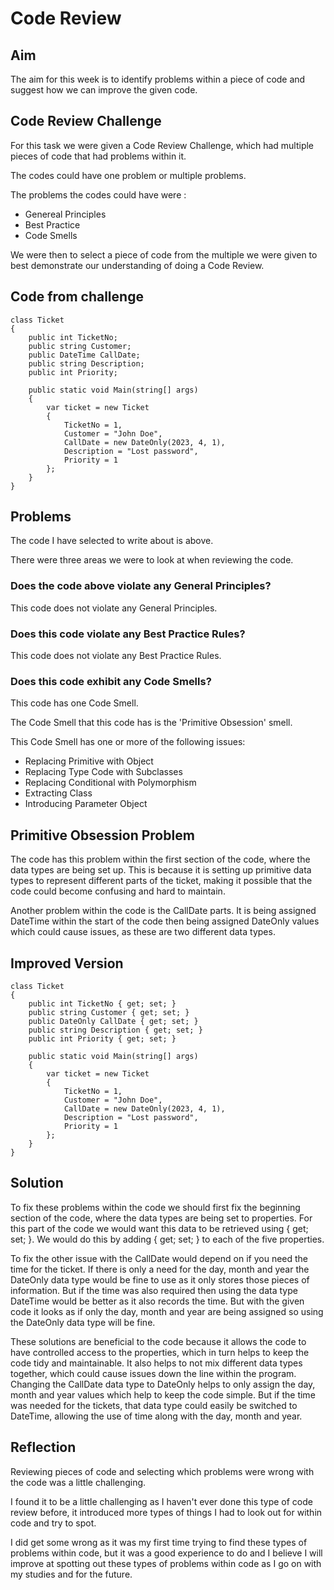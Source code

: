 # Code Review

## Aim

The aim for this week is to identify problems within a piece of code and suggest how we can improve the given code.

## Code Review Challenge

For this task we were given a Code Review Challenge, which had multiple pieces of code that had problems within it.

The codes could have one problem or multiple problems.

The problems the codes could have were :

* Genereal Principles
* Best Practice
* Code Smells

We were then to select a piece of code from the multiple we were given to best demonstrate our understanding of doing a Code Review.

## Code from challenge

```
class Ticket
{
    public int TicketNo;
    public string Customer;
    public DateTime CallDate;
    public string Description;
    public int Priority;
    
    public static void Main(string[] args)
    {
        var ticket = new Ticket
        {
            TicketNo = 1,
            Customer = "John Doe",
            CallDate = new DateOnly(2023, 4, 1),
            Description = "Lost password",
            Priority = 1
        };
    }
}
```

## Problems

The code I have selected to write about is above.

There were three areas we were to look at when reviewing the code.

### Does the code above violate any General Principles?

This code does not violate any General Principles.

### Does this code violate any Best Practice Rules?

This code does not violate any Best Practice Rules.

### Does this code exhibit any Code Smells?

This code has one Code Smell.

The Code Smell that this code has is the 'Primitive Obsession' smell.

This Code Smell has one or more of the following issues:

* Replacing Primitive with Object
* Replacing Type Code with Subclasses
* Replacing Conditional with Polymorphism
* Extracting Class
* Introducing Parameter Object

## Primitive Obsession Problem

The code has this problem within the first section of the code, where the data types are being set up.
This is because it is setting up primitive data types to represent different parts of the ticket, making it possible that the code could become confusing and hard to maintain.

Another problem within the code is the CallDate parts. It is being assigned DateTime within the start of the code then being assigned DateOnly values which could cause issues, as these are two different data types.

## Improved Version

```
class Ticket
{
    public int TicketNo { get; set; }
    public string Customer { get; set; }
    public DateOnly CallDate { get; set; }
    public string Description { get; set; }
    public int Priority { get; set; }
    
    public static void Main(string[] args)
    {
        var ticket = new Ticket
        {
            TicketNo = 1,
            Customer = "John Doe",
            CallDate = new DateOnly(2023, 4, 1),
            Description = "Lost password",
            Priority = 1
        };
    }
}
```

## Solution

To fix these problems within the code we should first fix the beginning section of the code, where the data types are being set to properties. For this part of the code we would want this data to be retrieved using { get; set; }. We would do this by adding { get; set; } to each of the five properties.

To fix the other issue with the CallDate would depend on if you need the time for the ticket. If there is only a need for the day, month and year the DateOnly data type would be fine to use as it only stores those pieces of information. But if the time was also required then using the data type DateTime would be better as it also records the time. But with the given code it looks as if only the day, month and year are being assigned so using the DateOnly data type will be fine.

These solutions are beneficial to the code because it allows the code to have controlled access to the properties, which in turn helps to keep the code tidy and maintainable. It also helps to not mix different data types together, which could cause issues down the line within the program. Changing the CallDate data type to DateOnly helps to only assign the day, month and year values which help to keep the code simple. But if the time was needed for the tickets, that data type could easily be switched to DateTime, allowing the use of time along with the day, month and year.

## Reflection

Reviewing pieces of code and selecting which problems were wrong with the code was a little challenging.

I found it to be a little challenging as I haven't ever done this type of code review before, it introduced more types of things I had to look out for within code and try to spot.

I did get some wrong as it was my first time trying to find these types of problems within code, but it was a good experience to do and I believe I will improve at spotting out these types of problems within code as I go on with my studies and for the future.
